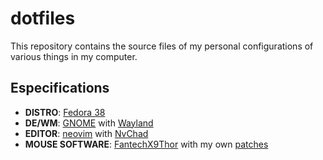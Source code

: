 # dotfiles

This repository contains the source files of my personal configurations of various things in my computer.

## Especifications
- **DISTRO**: [Fedora 38](https://www.fedoraproject.org/)
- **DE/WM**: [GNOME](https://www.gnome.org/) with [Wayland](https://wayland.freedesktop.org/)
- **EDITOR**: [neovim](https://github.com/neovim/neovim) with [NvChad](https://github.com/NvChad/NvChad/)
- **MOUSE SOFTWARE**: [FantechX9Thor](https://github.com/GuessWhatBBQ/FantechX9ThorDriver) with my own [patches](https://github.com/Paynzin/mouse-software)

